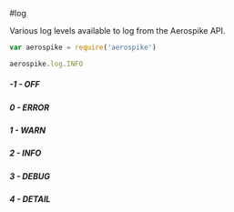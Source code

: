 #log

Various log levels available to log from the Aerospike API.

```js
var aerospike = require('aerospike')

aerospike.log.INFO
```

##### -1 - OFF

#####  0 - ERROR

#####  1 - WARN

#####  2 - INFO

#####  3 - DEBUG

#####  4 - DETAIL
